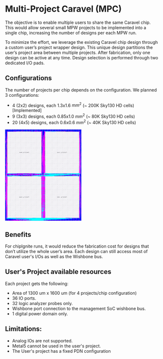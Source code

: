# Multi-Project Caravel (MPC)
The objective is to enable multiple users to share the same Caravel chip. This would allow several small MPW projects to be implemented into a single chip, increasing the number of designs per each MPW run. 

To minimize the effort, we leverage the existing Caravel chip design through a custom user’s project wrapper design. This unique design partitions the user’s project area between multiple projects. After fabrication, only one design can be active at any time. Design selection is performed through two dedicated I/O pads.

## Configurations
The number of projects per chip depends on the configuration. We planned 3 configurations: 
- 4 (2x2) designs, each 1.3x1.6 $mm^2$ (~ 200K Sky130 HD cells) [Implemented]
- 9 (3x3) designs, each 0.85x1.0 $mm^2$ (~ 80K Sky130 HD cells)
- 20 (4x5) designs, each 0.6x0.6 $mm^2$ (~ 40K Sky130 HD cells)

<img src="docs/mpc-4.jpg"  width="50%" height="50%">

## Benefits
For chipIgnite runs, it would reduce the fabrication cost for designs that don’t utilize the whole user’s area. Each design can still access most of Caravel user's I/Os as well as the Wishbone bus. 

## User's Project available resources
Each project gets the following:
- Area of 1300 um x 1600 um (for 4 projects/chip configuration)
- 36 IO ports.
- 32 logic analyzer probes only.
- Wishbone port connection to the management SoC wishbone bus.
- 1 digital power domain only.

## Limitations:
- Analog IOs are not supported.
- Metal5 cannot be used in the user's project.
- The User's project has a fixed PDN configuration

